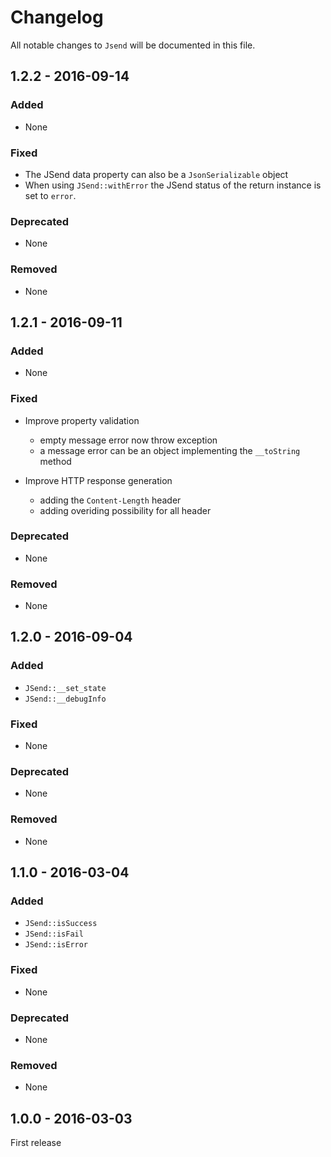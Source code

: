 # Changelog

All notable changes to `Jsend` will be documented in this file.

## 1.2.2 - 2016-09-14

### Added

- None

### Fixed

- The JSend data property can also be a `JsonSerializable` object
- When using `JSend::withError` the JSend status of the return instance is set to `error`.

### Deprecated

- None

### Removed

- None

## 1.2.1 - 2016-09-11

### Added

- None

### Fixed

- Improve property validation
    - empty message error now throw exception
    - a message error can be an object implementing the `__toString` method

- Improve HTTP response generation
    - adding the `Content-Length` header
    - adding overiding possibility for all header

### Deprecated

- None

### Removed

- None

## 1.2.0 - 2016-09-04

### Added

- `JSend::__set_state`
- `JSend::__debugInfo`

### Fixed

- None

### Deprecated

- None

### Removed

- None

## 1.1.0 - 2016-03-04

### Added

- `JSend::isSuccess`
- `JSend::isFail`
- `JSend::isError`

### Fixed

- None

### Deprecated

- None

### Removed

- None

## 1.0.0 - 2016-03-03

First release